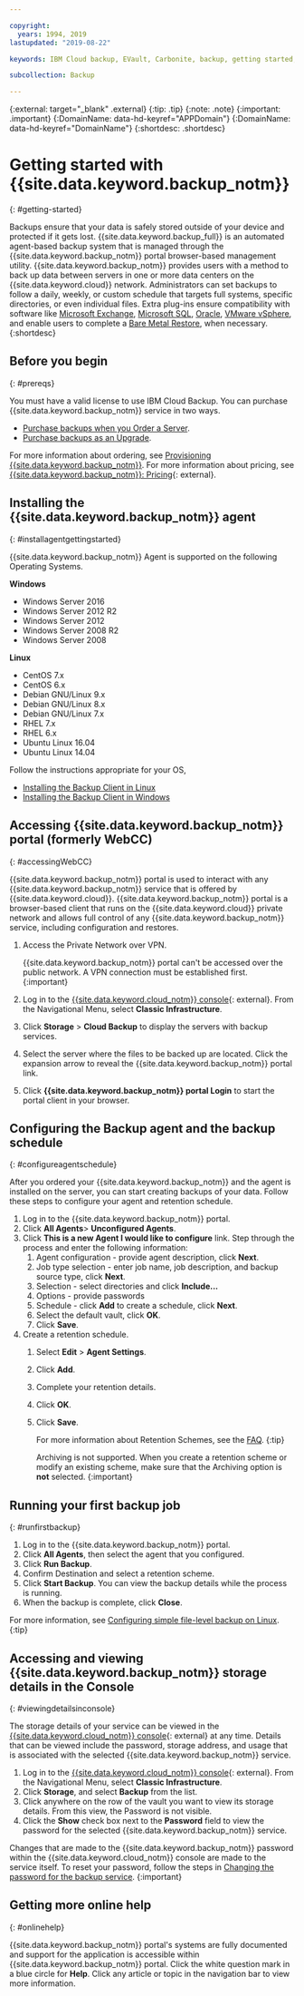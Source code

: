 ```yaml
---

copyright:
  years: 1994, 2019
lastupdated: "2019-08-22"

keywords: IBM Cloud backup, EVault, Carbonite, backup, getting started, setup, configure, run backup, billing, pricing,

subcollection: Backup

---
```

{:external: target="_blank" .external}
{:tip: .tip}
{:note: .note}
{:important: .important}
{:DomainName: data-hd-keyref="APPDomain"}
{:DomainName: data-hd-keyref="DomainName"}
{:shortdesc: .shortdesc}

# Getting started with {{site.data.keyword.backup_notm}}
{: #getting-started}

Backups ensure that your data is safely stored outside of your device and protected if it gets lost. {{site.data.keyword.backup_full}} is an automated agent-based backup system that is managed through the {{site.data.keyword.backup_notm}} portal browser-based management utility. {{site.data.keyword.backup_notm}} provides users with a method to back up data between servers in one or more data centers on the {{site.data.keyword.cloud}} network. Administrators can set backups to follow a daily, weekly, or custom schedule that targets full systems, specific directories, or even individual files. Extra plug-ins ensure compatibility with software like [Microsoft Exchange](/docs/infrastructure/Backup?topic=Backup-Exchangeplugin), [Microsoft SQL](/docs/infrastructure/Backup?topic=Backup-MSSQLplugin), [Oracle](/docs/infrastructure/Backup?topic=Backup-Oracleplugin#Oracleplugin), [VMware vSphere](/docs/infrastructure/Backup?topic=Backup-VRA), and enable users to complete a [Bare Metal Restore](/docs/infrastructure/Backup?topic=Backup-BMRplugin#BMRplugin), when necessary.
{:shortdesc}

## Before you begin
{: #prereqs}

You must have a valid license to use IBM Cloud Backup. You can purchase {{site.data.keyword.backup_notm}} service in two ways.

- [Purchase backups when you Order a Server](/docs/infrastructure/Backup?topic=Backup-ordering#purchasingwithserver).
- [Purchase backups as an Upgrade](/docs/infrastructure/Backup?topic=Backup-ordering#purchasingasupgrade).

For more information about ordering, see [Provisioning {{site.data.keyword.backup_notm}}](/docs/infrastructure/Backup?topic=Backup-ordering).
For more information about pricing, see [{{site.data.keyword.backup_notm}}: Pricing](https://www.ibm.com/cloud/backup/pricing){: external}.


## Installing the {{site.data.keyword.backup_notm}} agent
{: #installagentgettingstarted}

{{site.data.keyword.backup_notm}} Agent is supported on the following Operating Systems.

**Windows**
 - Windows Server 2016
 - Windows Server 2012 R2
 - Windows Server 2012
 - Windows Server 2008 R2
 - Windows Server 2008

**Linux**
 - CentOS 7.x
 - CentOS 6.x
 - Debian GNU/Linux 9.x
 - Debian GNU/Linux 8.x
 - Debian GNU/Linux 7.x
 - RHEL 7.x
 - RHEL 6.x
 - Ubuntu Linux 16.04
 - Ubuntu Linux 14.04

Follow the instructions appropriate for your OS,
- [Installing the Backup Client in Linux](/docs/infrastructure/Backup?topic=Backup-InstallinLinux)
- [Installing the Backup Client in Windows](/docs/infrastructure/Backup?topic=Backup-InstallinWindows)

## Accessing {{site.data.keyword.backup_notm}} portal (formerly WebCC)
{: #accessingWebCC}

{{site.data.keyword.backup_notm}} portal is used to interact with any {{site.data.keyword.backup_notm}} service that is offered by {{site.data.keyword.cloud}}. {{site.data.keyword.backup_notm}} portal is a browser-based client that runs on the {{site.data.keyword.cloud}} private network and allows full control of any {{site.data.keyword.backup_notm}} service, including configuration and restores.

1. Access the Private Network over VPN.

   {{site.data.keyword.backup_notm}} portal can't be accessed over the public network. A VPN connection must be established first.
   {:important}
2. Log in to the [{{site.data.keyword.cloud_notm}} console](https://{DomainName}){: external}. From the Navigational Menu, select **Classic Infrastructure**.
2. Click **Storage** > **Cloud Backup** to display the servers with backup services.
3. Select the server where the files to be backed up are located. Click the expansion arrow to reveal the {{site.data.keyword.backup_notm}} portal link.
4. Click **{{site.data.keyword.backup_notm}} portal Login** to start the portal client in your browser.

## Configuring the Backup agent and the backup schedule
{: #configureagentschedule}

After you ordered your {{site.data.keyword.backup_notm}} and the agent is installed on the server, you can start creating backups of your data. Follow these steps to configure your agent and retention schedule.

1. Log in to the {{site.data.keyword.backup_notm}} portal.
2. Click **All Agents**> **Unconfigured Agents**.
3. Click **This is a new Agent I would like to configure** link. Step through the process and enter the following information:
   1. Agent configuration - provide agent description, click **Next**.
   2. Job type selection - enter job name, job description, and backup source type, click **Next**.
   3. Selection - select directories and click **Include...**
   4. Options - provide passwords
   5. Schedule - click **Add** to create a schedule, click **Next**.
   6. Select the default vault, click **OK**.
   7. Click **Save**.
4. Create a retention schedule.
   1. Select **Edit** > **Agent Settings**.
   2. Click **Add**.
   3. Complete your retention details.
   4. Click **OK**.
   5. Click **Save**.

      For more information about Retention Schemes, see the [FAQ](/docs/infrastructure/Backup?topic=Backup-faqs#faqs).
      {:tip}

      Archiving is not supported. When you create a retention scheme or modify an existing scheme, make sure that the Archiving option is **not** selected.
      {:important}

## Running your first backup job
{: #runfirstbackup}

1. Log in to the {{site.data.keyword.backup_notm}} portal.
2. Click **All Agents**, then select the agent that you configured.
3. Click **Run Backup**.
4. Confirm Destination and select a retention scheme.
5. Click **Start Backup**. You can view the backup details while the process is running.
6. When the backup is complete, click **Close**.

For more information, see [Configuring simple file-level backup on Linux](/docs/infrastructure/Backup?topic=Backup-configureLinuxBackup).
{:tip}

## Accessing and viewing {{site.data.keyword.backup_notm}} storage details in the Console
{: #viewingdetailsinconsole}

The storage details of your service can be viewed in the [{{site.data.keyword.cloud_notm}} console](https://{DomainName}/classic/storage/backup){: external} at any time. Details that can be viewed include the password, storage address, and usage that is associated with the selected {{site.data.keyword.backup_notm}} service.

1. Log in to the [{{site.data.keyword.cloud_notm}} console](https://{DomainName}){: external}. From the Navigational Menu, select **Classic Infrastructure**.
2. Click **Storage**, and select **Backup** from the list.
2. Click anywhere on the row of the vault you want to view its storage details. From this view, the Password is not visible.
3. Click the **Show** check box next to the **Password** field to view the password for the selected {{site.data.keyword.backup_notm}} service.

Changes that are made to the {{site.data.keyword.backup_notm}} password within the {{site.data.keyword.cloud_notm}} console are made to the service itself. To reset your password, follow the steps in [Changing the password for the backup service](/docs/infrastructure/Backup?topic=Backup-changePassword).
{:important}

## Getting more online help
{: #onlinehelp}

{{site.data.keyword.backup_notm}} portal's systems are fully documented and support for the application is accessible within {{site.data.keyword.backup_notm}} portal. Click the white question mark in a blue circle for **Help**. Click any article or topic in the navigation bar to view more information.
